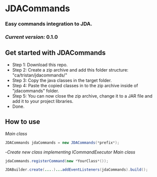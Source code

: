 # JDACommands

### Easy commands integration to JDA.
### *Current version:* **0.1.0**

## Get started with JDACommands
- Step 1: Download this repo.
- Step 2: Create a zip archive and add this folder structure: "ca/tristan/jdacommands/"
- Step 3: Copy the java classes in the target folder.
- Step 4: Paste the copied classes in to the zip archive inside of "jdacommands" folder.
- Step 5: You can now close the zip archive, change it to a JAR file and add it to your project libraries.
- Done.

## How to use
*Main class*
```java
JDACommands jdaCommands = new JDACommands(*prefix*);
```
-*Create new class implementing ICommandExecutor*
*Main class*
```java
jdaCommands.registerCommand(new *YourClass*());

JDABuilder.create(....)...addEventListeners(jdaCommands).build();
```
